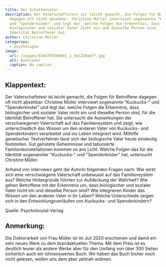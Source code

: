 ```yaml
---
title: Der Schattenvater
description: Der Vaterschaftstest ist leicht gemacht, die Folgen für Betroffene
  dagegen oft nicht absehbar. Christine Müller interviewt sogenannte "Kuckucks-"
  und "Spenderkinder" und legt dar, welche Folgen die Erkenntnis, dass
  biologischer und sozialer Vater nicht ein und dieselbe Person sind, für die
  Identität Betroffener hat.
author: Christine Müller
categories:
  - psychologie
image:
  url: /images/8384703500001_z_341219a67f.jpg
  alt: Buchcover
  caption: No caption
---
```

## Klappentext:
Der Vaterschaftstest ist leicht gemacht, die Folgen für Betroffene dagegen oft nicht absehbar. Christine Müller interviewt sogenannte "Kuckucks-" und "Spenderkinder" und legt dar, welche Folgen die Erkenntnis, dass biologischer und sozialer Vater nicht ein und dieselbe Person sind, für die Identität Betroffener hat. Sie untersucht die Auswirkungen der verschwiegenen Vaterschaft auf das Familiensystem und zeigt, wie unterschiedlich das Wissen um den anderen Vater von Kuckucks- und Spenderkindern verarbeitet und ins Leben integriert wird. Mithilfe genetischer Testverfahren lässt sich der biologische Vater heute eindeutig feststellen. Gut gehütete Geheimnisse und tabuisierte Familienkonstellationen kommen so ans Licht. Welche Folgen das für die Identität sogenannter "Kuckucks-" und "Spenderkinder" hat, untersucht Christine Müller.

Anhand von Interviews geht die Autorin folgenden Fragen nach: Wie wirkt sich eine verschwiegene Vaterschaft unbewusst auf das Familiensystem aus? Welche Hintergründe führten zur Aufdeckung der Wahrheit? Wie gehen Betroffene mit der Erkenntnis um, dass biologischer und sozialer Vater nicht ein und dieselbe Person sind? Wie integrieren Kinder das Wissen um den anderen Vater in ihr Leben? Welche Unterschiede zeigen sich in den Entwicklungsverläufen von Kuckucks- und Spenderkindern?

Quelle: Psycholsozial-Verlag

## Anmerkung:
Die Doktorarbeit von Frau Müller ist im Juli 2020 erschienen und damit ein sehr neues Werk zu dem brandaktuellen Thema. Mit dem Preis ist es deutlich teurer als andere Werke aber für den Umfang von über 300 Seiten sicherlich auch ein lohnenswertes Buch. Wir haben das Buch bisher noch nicht gelesen, wollen uns dem aber zeitnah widmen.
